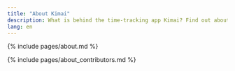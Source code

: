 ```yaml
---
title: "About Kimai"
description: What is behind the time-tracking app Kimai? Find out about it, its history and developer.
lang: en
---
```

 
{% include pages/about.md %}

{% include pages/about_contributors.md %} 
